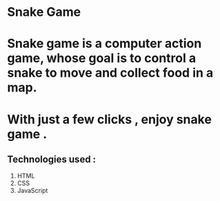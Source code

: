 # Snake Game

# Snake game is a computer action game, whose goal is to control a snake to move and collect food in a map. 

# With just a few clicks , enjoy snake game .

## Technologies used :
   1. HTML
   2. CSS
   3. JavaScript
